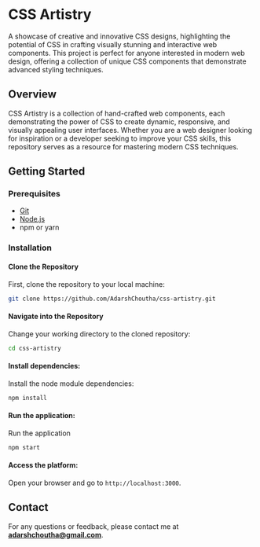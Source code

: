# CSS Artistry

A showcase of creative and innovative CSS designs, highlighting the potential of CSS in crafting visually stunning and interactive web components. This project is perfect for anyone interested in modern web design, offering a collection of unique CSS components that demonstrate advanced styling techniques.

## Overview

CSS Artistry is a collection of hand-crafted web components, each demonstrating the power of CSS to create dynamic, responsive, and visually appealing user interfaces. Whether you are a web designer looking for inspiration or a developer seeking to improve your CSS skills, this repository serves as a resource for mastering modern CSS techniques.

## Getting Started

### Prerequisites

- [Git](https://git-scm.com/)
- [Node.js](https://nodejs.org/en)
- npm or yarn

### Installation

#### Clone the Repository

First, clone the repository to your local machine:

```bash
git clone https://github.com/AdarshChoutha/css-artistry.git
```

#### Navigate into the Repository

Change your working directory to the cloned repository:

```bash
cd css-artistry
```

#### Install dependencies:

Install the node module dependencies:

```bash
npm install
```

#### Run the application:

Run the application

```bash
npm start
```

#### Access the platform:

Open your browser and go to `http://localhost:3000`.

## Contact

For any questions or feedback, please contact me at **[adarshchoutha@gmail.com](mailto:adarshchoutha@gmail.com)**.